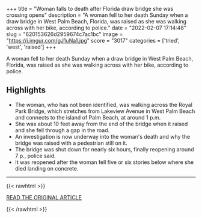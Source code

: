 +++
title = "Woman falls to death after Florida draw bridge she was crossing opens"
description = "A woman fell to her death Sunday when a draw bridge in West Palm Beach, Florida, was raised as she was walking across with her bike, according to police."
date = "2022-02-07 17:14:48"
slug = "620153626d2959674c7ac1bc"
image = "https://i.imgur.com/gJ1uNa1.jpg"
score = "3017"
categories = ['tried', 'west', 'raised']
+++

A woman fell to her death Sunday when a draw bridge in West Palm Beach, Florida, was raised as she was walking across with her bike, according to police.

## Highlights

- The woman, who has not been identified, was walking across the Royal Park Bridge, which stretches from Lakeview Avenue in West Palm Beach and connects to the island of Palm Beach, at around 1 p.m.
- She was about 10 feet away from the end of the bridge when it raised and she fell through a gap in the road.
- An investigation is now underway into the woman's death and why the bridge was raised with a pedestrian still on it.
- The bridge was shut down for nearly six hours, finally reopening around 7 p., police said.
- It was reopened after the woman fell five or six stories below where she died landing on concrete.

---

{{< rawhtml >}}
  <p class="article-category">
    <a target="_blank" href="https://www.nbcnews.com/news/us-news/investigation-underway-bicyclist-dies-draw-bridge-opens-florida-rcna15118">READ THE ORIGINAL ARTICLE</a>
  </p>
{{< /rawhtml >}}
